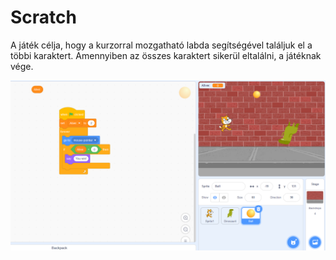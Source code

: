 # Scratch

A játék célja, hogy a kurzorral mozgatható labda segítségével találjuk el a többi karaktert.
Amennyiben az összes karaktert sikerül eltalálni, a játéknak vége.

![Image description](Labda.png)
